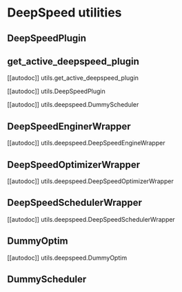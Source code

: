 <!--Copyright 2021 The HuggingFace Team. All rights reserved.

Licensed under the Apache License, Version 2.0 (the "License"); you may not use this file except in compliance with
the License. You may obtain a copy of the License at

http://www.apache.org/licenses/LICENSE-2.0

Unless required by applicable law or agreed to in writing, software distributed under the License is distributed on
an "AS IS" BASIS, WITHOUT WARRANTIES OR CONDITIONS OF ANY KIND, either express or implied. See the License for the
specific language governing permissions and limitations under the License.

⚠️ Note that this file is in Markdown but contain specific syntax for our doc-builder (similar to MDX) that may not be
rendered properly in your Markdown viewer.
-->

# DeepSpeed utilities

## DeepSpeedPlugin

## get_active_deepspeed_plugin

[[autodoc]] utils.get_active_deepspeed_plugin

[[autodoc]] utils.DeepSpeedPlugin

[[autodoc]] utils.deepspeed.DummyScheduler

## DeepSpeedEnginerWrapper

[[autodoc]] utils.deepspeed.DeepSpeedEngineWrapper

## DeepSpeedOptimizerWrapper

[[autodoc]] utils.deepspeed.DeepSpeedOptimizerWrapper

## DeepSpeedSchedulerWrapper

[[autodoc]] utils.deepspeed.DeepSpeedSchedulerWrapper

## DummyOptim

[[autodoc]] utils.deepspeed.DummyOptim

## DummyScheduler